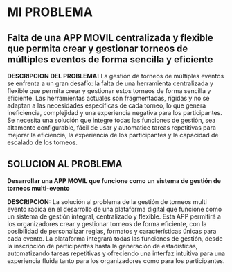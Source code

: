 # MI PROBLEMA
## Falta de una APP MOVIL centralizada y flexible que permita crear y gestionar torneos de múltiples eventos de forma sencilla y eficiente

**DESCRIPCION DEL PROBLEMA:** La gestión de torneos de múltiples eventos se enfrenta a un gran desafío: la falta de una herramienta centralizada y flexible que permita crear y gestionar estos torneos de forma sencilla y eficiente. Las herramientas actuales son fragmentadas, rígidas y no se adaptan a las necesidades específicas de cada torneo, lo que genera ineficiencia, complejidad y una experiencia negativa para los participantes.  Se necesita una solución que integre todas las funciones de gestión, sea altamente configurable, fácil de usar y automatice tareas repetitivas para mejorar la eficiencia, la experiencia de los participantes y la capacidad de escalado de los torneos.

## SOLUCION AL PROBLEMA

**Desarrollar una APP MOVIL que funcione como un sistema de gestión de torneos multi-evento**

**DESCRIPCION:** La solución al problema de la gestión de torneos multi evento radica en el desarrollo de una plataforma digital que funcione como un sistema de gestión integral, centralizado y flexible. Esta APP permitirá a los organizadores crear y gestionar torneos de forma eficiente, con la posibilidad de personalizar reglas, formatos y características únicas para cada evento. La plataforma integrará todas las funciones de gestión, desde la inscripción de participantes hasta la generación de estadísticas, automatizando tareas repetitivas y ofreciendo una interfaz intuitiva para una experiencia fluida tanto para los organizadores como para los participantes.